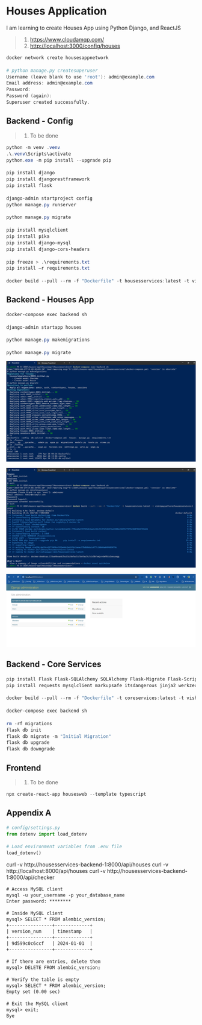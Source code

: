 # Houses Application

I am learning to create Houses App using Python Django, and ReactJS

> 1. <https://www.cloudamqp.com/>
> 1. <http://localhost:3000/config/houses>

```powershell
docker network create housesappnetwork

# python manage.py createsuperuser
Username (leave blank to use 'root'): admin@example.com
Email address: admin@example.com
Password: 
Password (again): 
Superuser created successfully.
```

## Backend - Config

> 1. To be done

```powershell
python -m venv .venv
.\.venv\Scripts\activate
python.exe -m pip install --upgrade pip

pip install django
pip install djangorestframework
pip install flask

django-admin startproject config
python manage.py runserver

python manage.py migrate

pip install mysqlclient
pip install pika
pip install django-mysql
pip install django-cors-headers

pip freeze > .\requirements.txt
pip install –r requirements.txt

docker build --pull --rm -f "Dockerfile" -t housesservices:latest -t vishipayyallore/housesservices:latest .
```

## Backend - Houses App

```powershell
docker-compose exec backend sh

django-admin startapp houses

python manage.py makemigrations

python manage.py migrate
```

![Make Migrations](documentation/images/Make_Migrations.PNG)

![Create Super User](documentation/images/CreateSuperUser.PNG)

![Admin Site](documentation/images/Admin_Site.PNG)

## Backend - Core Services

```powershell
pip install Flask Flask-SQLAlchemy SQLAlchemy Flask-Migrate Flask-Script Flask-Cors
pip install requests mysqlclient markupsafe itsdangerous jinja2 werkzeug pika pytz

docker build --pull --rm -f "Dockerfile" -t coreservices:latest -t vishipayyallore/coreservices:latest .

docker-compose exec backend sh

rm -rf migrations
flask db init
flask db migrate -m "Initial Migration"
flask db upgrade
flask db downgrade
```

## Frontend

> 1. To be done

```powershell
npx create-react-app housesweb --template typescript
```

## Appendix A

```python
# config/settings.py
from dotenv import load_dotenv

# Load environment variables from .env file
load_dotenv()
```


curl -v http://housesservices-backend-1:8000/api/houses
curl -v http://localhost:8000/api/houses
curl -v http://housesservices-backend-1:8000/api/checker


```
# Access MySQL client
mysql -u your_username -p your_database_name
Enter password: ********

# Inside MySQL client
mysql> SELECT * FROM alembic_version;
+----------------+-------------+
| version_num    | timestamp   |
+----------------+-------------+
| 9d599c0c6ccf   | 2024-01-01  |
+----------------+-------------+

# If there are entries, delete them
mysql> DELETE FROM alembic_version;

# Verify the table is empty
mysql> SELECT * FROM alembic_version;
Empty set (0.00 sec)

# Exit the MySQL client
mysql> exit;
Bye
```